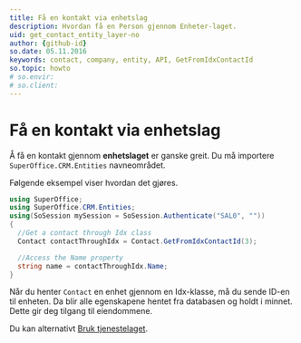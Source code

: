 ```yaml
---
title: Få en kontakt via enhetslag
description: Hvordan få en Person gjennom Enheter-laget.
uid: get_contact_entity_layer-no
author: {github-id}
so.date: 05.11.2016
keywords: contact, company, entity, API, GetFromIdxContactId
so.topic: howto
# so.envir:
# so.client:
---
```


# Få en kontakt via enhetslag

Å få en kontakt gjennom **enhetslaget** er ganske greit. Du må importere `SuperOffice.CRM.Entities` navneområdet.

Følgende eksempel viser hvordan det gjøres.

```csharp
using SuperOffice;
using SuperOffice.CRM.Entities;
using(SoSession mySession = SoSession.Authenticate("SAL0", ""))
{
  //Get a contact through Idx class
  Contact contactThroughIdx = Contact.GetFromIdxContactId(3);

  //Access the Name property
  string name = contactThroughIdx.Name;
}
```

Når du henter `Contact` en  enhet gjennom en Idx-klasse, må du sende ID-en til enheten. Da blir alle egenskapene hentet fra databasen og holdt i minnet. Dette gir deg tilgang til eiendommene.

Du kan alternativt [Bruk tjenestelaget][1].

<!-- Referenced links -->
[1]: ../services/get-contact-via-services-layer.md
